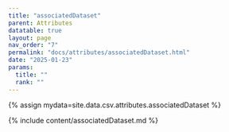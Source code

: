 ```yaml
---
title: "associatedDataset"
parent: Attributes
datatable: true
layout: page
nav_order: "7"
permalink: "docs/attributes/associatedDataset.html"
date: "2025-01-23"
params:
  title: ""
  rank: ""
---
```

{% assign mydata=site.data.csv.attributes.associatedDataset %} 

{% include content/associatedDataset.md %}
